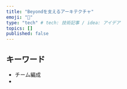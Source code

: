 ```yaml
---
title: "Beyondを支えるアーキテクチャ"
emoji: "🕌"
type: "tech" # tech: 技術記事 / idea: アイデア
topics: []
published: false
---
```


## キーワード

- チーム編成
-
